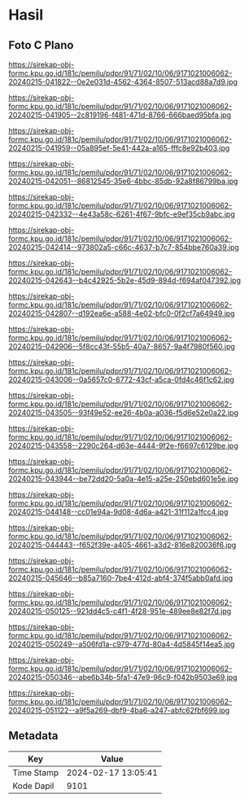 # Hasil

## Foto C Plano

https://sirekap-obj-formc.kpu.go.id/181c/pemilu/pdpr/91/71/02/10/06/9171021006062-20240215-041822--0e2e031d-4562-4364-8507-513acd88a7d9.jpg

https://sirekap-obj-formc.kpu.go.id/181c/pemilu/pdpr/91/71/02/10/06/9171021006062-20240215-041905--2c819196-f481-471d-8766-666baed95bfa.jpg

https://sirekap-obj-formc.kpu.go.id/181c/pemilu/pdpr/91/71/02/10/06/9171021006062-20240215-041959--05a895ef-5e41-442a-a165-fffc8e92b403.jpg

https://sirekap-obj-formc.kpu.go.id/181c/pemilu/pdpr/91/71/02/10/06/9171021006062-20240215-042051--86812545-35e6-4bbc-85db-92a8f86799ba.jpg

https://sirekap-obj-formc.kpu.go.id/181c/pemilu/pdpr/91/71/02/10/06/9171021006062-20240215-042332--4e43a58c-6261-4f67-9bfc-e9ef35cb9abc.jpg

https://sirekap-obj-formc.kpu.go.id/181c/pemilu/pdpr/91/71/02/10/06/9171021006062-20240215-042414--973802a5-c66c-4637-b7c7-854bbe760a39.jpg

https://sirekap-obj-formc.kpu.go.id/181c/pemilu/pdpr/91/71/02/10/06/9171021006062-20240215-042643--b4c42925-5b2e-45d9-894d-f694af047392.jpg

https://sirekap-obj-formc.kpu.go.id/181c/pemilu/pdpr/91/71/02/10/06/9171021006062-20240215-042807--d192ea6e-a588-4e02-bfc0-0f2cf7a64949.jpg

https://sirekap-obj-formc.kpu.go.id/181c/pemilu/pdpr/91/71/02/10/06/9171021006062-20240215-042906--5f8cc43f-55b5-40a7-8657-9a4f7980f560.jpg

https://sirekap-obj-formc.kpu.go.id/181c/pemilu/pdpr/91/71/02/10/06/9171021006062-20240215-043006--0a5657c0-6772-43cf-a5ca-0fd4c46f1c62.jpg

https://sirekap-obj-formc.kpu.go.id/181c/pemilu/pdpr/91/71/02/10/06/9171021006062-20240215-043505--93f49e52-ee26-4b0a-a036-f5d6e52e0a22.jpg

https://sirekap-obj-formc.kpu.go.id/181c/pemilu/pdpr/91/71/02/10/06/9171021006062-20240215-043558--2290c264-d63e-4444-9f2e-f6697c6129be.jpg

https://sirekap-obj-formc.kpu.go.id/181c/pemilu/pdpr/91/71/02/10/06/9171021006062-20240215-043944--be72dd20-5a0a-4e15-a25e-250ebd601e5e.jpg

https://sirekap-obj-formc.kpu.go.id/181c/pemilu/pdpr/91/71/02/10/06/9171021006062-20240215-044148--cc01e94a-9d08-4d6a-a421-31f112a1fcc4.jpg

https://sirekap-obj-formc.kpu.go.id/181c/pemilu/pdpr/91/71/02/10/06/9171021006062-20240215-044443--f652f39e-a405-4661-a3d2-816e820036f6.jpg

https://sirekap-obj-formc.kpu.go.id/181c/pemilu/pdpr/91/71/02/10/06/9171021006062-20240215-045646--b85a7160-7be4-412d-abf4-374f5abb0afd.jpg

https://sirekap-obj-formc.kpu.go.id/181c/pemilu/pdpr/91/71/02/10/06/9171021006062-20240215-050125--921dd4c5-c4f1-4f28-951e-489ee8e82f7d.jpg

https://sirekap-obj-formc.kpu.go.id/181c/pemilu/pdpr/91/71/02/10/06/9171021006062-20240215-050249--a506fd1a-c979-477d-80a4-4d5845f14ea5.jpg

https://sirekap-obj-formc.kpu.go.id/181c/pemilu/pdpr/91/71/02/10/06/9171021006062-20240215-050346--abe6b34b-5fa1-47e9-96c9-f042b9503e69.jpg

https://sirekap-obj-formc.kpu.go.id/181c/pemilu/pdpr/91/71/02/10/06/9171021006062-20240215-051122--a9f5a269-dbf9-4ba6-a247-abfc62fbf699.jpg


## Metadata

| Key        | Value               |
| ---------- | ------------------- |
| Time Stamp | 2024-02-17 13:05:41 |
| Kode Dapil | 9101                |



